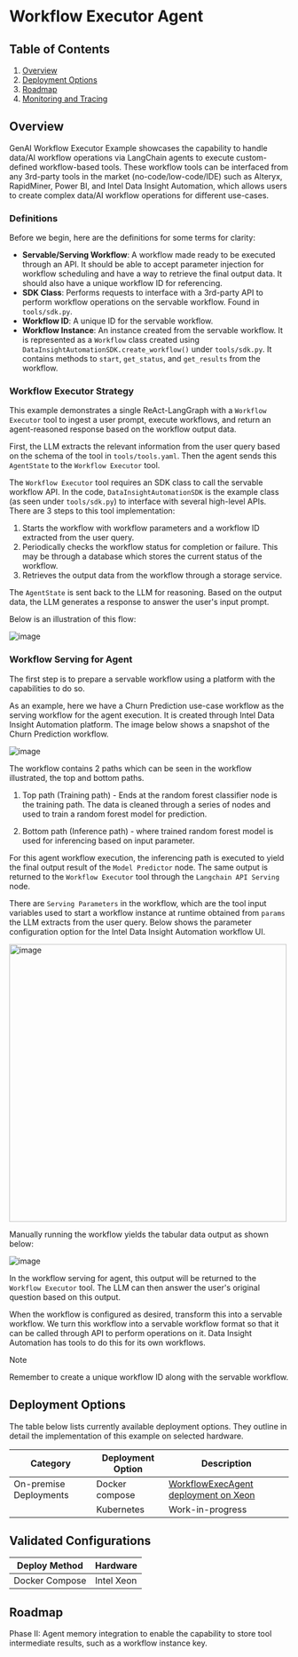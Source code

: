 # Workflow Executor Agent

## Table of Contents

1. [Overview](#overview)
2. [Deployment Options](#deployment-options)
3. [Roadmap](#roadmap)
4. [Monitoring and Tracing](./README_miscellaneous.md)

## Overview

GenAI Workflow Executor Example showcases the capability to handle data/AI workflow operations via LangChain agents to execute custom-defined workflow-based tools. These workflow tools can be interfaced from any 3rd-party tools in the market (no-code/low-code/IDE) such as Alteryx, RapidMiner, Power BI, and Intel Data Insight Automation, which allows users to create complex data/AI workflow operations for different use-cases.

### Definitions

Before we begin, here are the definitions for some terms for clarity:

-   **Servable/Serving Workflow**: A workflow made ready to be executed through an API. It should be able to accept parameter injection for workflow scheduling and have a way to retrieve the final output data. It should also have a unique workflow ID for referencing.
-   **SDK Class**: Performs requests to interface with a 3rd-party API to perform workflow operations on the servable workflow. Found in `tools/sdk.py`.
-   **Workflow ID**: A unique ID for the servable workflow.
-   **Workflow Instance**: An instance created from the servable workflow. It is represented as a `Workflow` class created using `DataInsightAutomationSDK.create_workflow()` under `tools/sdk.py`. It contains methods to `start`, `get_status`, and `get_results` from the workflow.

### Workflow Executor Strategy

This example demonstrates a single ReAct-LangGraph with a `Workflow Executor` tool to ingest a user prompt, execute workflows, and return an agent-reasoned response based on the workflow output data.

First, the LLM extracts the relevant information from the user query based on the schema of the tool in `tools/tools.yaml`. Then the agent sends this `AgentState` to the `Workflow Executor` tool.

The `Workflow Executor` tool requires an SDK class to call the servable workflow API. In the code, `DataInsightAutomationSDK` is the example class (as seen under `tools/sdk.py`) to interface with several high-level APIs. There are 3 steps to this tool implementation:

1.  Starts the workflow with workflow parameters and a workflow ID extracted from the user query.
2.  Periodically checks the workflow status for completion or failure. This may be through a database which stores the current status of the workflow.
3.  Retrieves the output data from the workflow through a storage service.

The `AgentState` is sent back to the LLM for reasoning. Based on the output data, the LLM generates a response to answer the user's input prompt.

Below is an illustration of this flow:

![image](https://github.com/user-attachments/assets/cb135042-1505-4aef-8822-c78c2f72aa2a)

### Workflow Serving for Agent

The first step is to prepare a servable workflow using a platform with the capabilities to do so.

As an example, here we have a Churn Prediction use-case workflow as the serving workflow for the agent execution. It is created through Intel Data Insight Automation platform. The image below shows a snapshot of the Churn Prediction workflow.

![image](https://github.com/user-attachments/assets/c067f8b3-86cf-4abc-a8bd-51a98de8172d)

The workflow contains 2 paths which can be seen in the workflow illustrated, the top and bottom paths.

1. Top path (Training path) - Ends at the random forest classifier node is the training path. The data is cleaned through a series of nodes and used to train a random forest model for prediction.

2. Bottom path (Inference path) - where trained random forest model is used for inferencing based on input parameter.

For this agent workflow execution, the inferencing path is executed to yield the final output result of the `Model Predictor` node. The same output is returned to the `Workflow Executor` tool through the `Langchain API Serving` node.

There are `Serving Parameters` in the workflow, which are the tool input variables used to start a workflow instance at runtime obtained from `params` the LLM extracts from the user query. Below shows the parameter configuration option for the Intel Data Insight Automation workflow UI.

<img src="https://github.com/user-attachments/assets/ce8ef01a-56ff-4278-b84d-b6e4592b28c6" alt="image" width="500"/>

Manually running the workflow yields the tabular data output as shown below:

![image](https://github.com/user-attachments/assets/241c1aba-2a24-48da-8005-ec7bfe657179)

In the workflow serving for agent, this output will be returned to the `Workflow Executor` tool. The LLM can then answer the user's original question based on this output.

When the workflow is configured as desired, transform this into a servable workflow. We turn this workflow into a servable workflow format so that it can be called through API to perform operations on it. Data Insight Automation has tools to do this for its own workflows.

> [!NOTE]
> Remember to create a unique workflow ID along with the servable workflow.
## Deployment Options

The table below lists currently available deployment options. They outline in detail the implementation of this example on selected hardware.

| Category               | Deployment Option    | Description                                                                                 |
| ---------------------- | -------------------- | ------------------------------------------------------------------------------------------- |
| On-premise Deployments | Docker compose       | [WorkflowExecAgent deployment on Xeon](./docker_compose/intel/cpu/xeon/README.md)           |
|                        | Kubernetes           | Work-in-progress                                                                            |



## Validated Configurations

| **Deploy Method** | **Hardware** |
| ----------------- | ------------ |
| Docker Compose    | Intel Xeon   |

## Roadmap

Phase II: Agent memory integration to enable the capability to store tool intermediate results, such as a workflow instance key.
